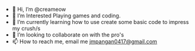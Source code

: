 - 👋 Hi, I’m @creameow
- 👀 I’m Interested Playing games and coding. 
- 🌱 I’m currently learning how to use create some basic code to impress my crush/s
- 💞️ I’m looking to collaborate on with the pro's
- 📫 How to reach me, email me jmpangan0417@gmail.com

<!---
creameow/creameow is a ✨ special ✨ repository because its `README.md` (this file) appears on your GitHub profile.
You can click the Preview link to take a look at your changes.
--->
